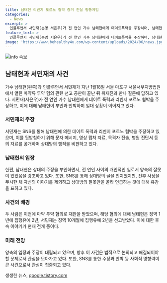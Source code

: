 ```yaml
---
title: 남태현 리벤지 포르노 협박 증거 진실 핑퐁게임
categories:
  - News
excerpt: >
  인플루언서 서민재(본명 서은우)가 전 연인 가수 남태현에게 데이트폭력을 주장하며, 남태현의 부인에 대해 반박하는 입장을 전했다. 서민재는 목격자, 진단서 등을 토대로 리벤지 포르노 협박을 주장하고, 남태현은 ‘서로 싸움이 잦았다’며 관련 폭로를 원치 않는다고 밝혀 전 연인 관계를 후회하는 모습을 보였다. 둘은 마약 투약 혐의로 재판을 받았고, 남태현은 징역 1년에 집행유예 2년, 서민재는 징역 10개월에 집행유예 2년을 선고받았다. 요약하자면, 이 문제는 논란이 계속되고 있는 상황이다.
feature_text: >
  인플루언서 서민재(본명 서은우)가 전 연인 가수 남태현에게 데이트폭력을 주장하며, 남태현의 부인에 대해 반박하는 입장을 전했다. 서민재는 목격자, 진단서 등을 토대로 리벤지 포르노 협박을 주장하고, 남태현은 ‘서로 싸움이 잦았다’며 관련 폭로를 원치 않는다고 밝혀 전 연인 관계를 후회하는 모습을 보였다. 둘은 마약 투약 혐의로 재판을 받았고, 남태현은 징역 1년에 집행유예 2년, 서민재는 징역 10개월에 집행유예 2년을 선고받았다. 요약하자면, 이 문제는 논란이 계속되고 있는 상황이다.
image: 'https://www.behealthy4u.com/wp-content/uploads/2024/06/news.jpg'
---
```


<p><img src="https://www.behealthy4u.com/wp-content/uploads/2024/06/news.jpg" alt="info 속보" /></p>

<h2 data-ke-size="size26">남태현과 서민재의 사건</h2>

<p data-ke-size="size16">가수 남태현(왼쪽)과 인플루언서 서민재가 지난 1월18일 서울 마포구 서울서부지방법원에서 열린 마약류 투약 혐의 관련 선고 공판이 끝난 뒤 취재진과 만나 질문에 답하고 있다. 서민재(서은우)가 전 연인 가수 남태현에게 데이트 폭력과 리벤지 포르노 협박을 주장하고, 이에 대해 남태현이 부인과 반박하며 일대 상황이 이어지고 있다.</p>

<h3>서민재의 주장</h3>

<p data-ke-size="size16">서민재는 SNS를 통해 남태현에 의한 데이트 폭력과 리벤지 포르노 협박을 주장하고 있으며, 이를 뒷받침하기 위해 문자 메시지, 영상 캡처 자료, 목격자 진술, 병원 진단서 등의 자료를 공개하며 상대방의 행적을 비판하고 있다.</p>

<h3>남태현의 입장</h3>

<p data-ke-size="size16">한편, 남태현은 상대의 주장을 부인하면서, 전 연인 사이의 개인적인 일로서 양측의 잘못이 있었음을 강조하고 있다. 또한, SNS를 통해 상대방의 글을 인지했지만, 전후 사정을 무시한 채 자신의 이야기를 제외하고 상대방의 잘못만을 골라 언급하는 것에 대해 유감을 표하고 있다.</p>

<h3>사건의 배경</h3>

<p data-ke-size="size16">두 사람은 이전에 마약 투약 혐의로 재판을 받았으며, 해당 혐의에 대해 남태현은 징역 1년에 집행유예 2년, 서민재는 징역 10개월에 집행유예 2년을 선고받았다. 이에 대한 후속 이야기가 현재 전개 중이다.</p>

<h3>미래 전망</h3>

<p data-ke-size="size16">양측의 입장과 주장이 대립되고 있으며, 향후 이 사건은 법적으로 논의되고 해결되어야 할 문제로서 관심을 모아가고 있다. 또한, SNS를 통한 주장과 반박 등 사회적 영향력이 큰 사건으로서 관심이 집중되고 있다.</p>
생생한 뉴스, <a href="https://qoogle.tistory.com" rel="dofollow">qoogle.tistory.com</a>


